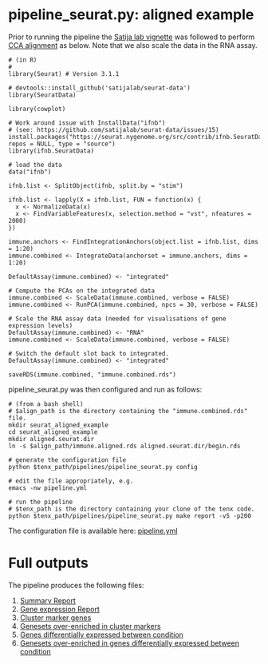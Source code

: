 # pipeline_seurat.py: aligned example

Prior to running the pipeline the [Satija lab vignette](https://satijalab.org/seurat/v3.1/immune_alignment.html) was followed to perform [CCA alignment](https://doi.org/10.1038/nbt.4096) as below. Note that we also scale the data in the RNA assay.

```
# (in R)
# 
library(Seurat) # Version 3.1.1

# devtools::install_github('satijalab/seurat-data')
library(SeuratData)

library(cowplot)

# Work around issue with InstallData("ifnb") 
# (see: https://github.com/satijalab/seurat-data/issues/15)
install.packages("https://seurat.nygenome.org/src/contrib/ifnb.SeuratData_3.0.0.tar.gz", repos = NULL, type = "source")
library(ifnb.SeuratData)

# load the data
data("ifnb")

ifnb.list <- SplitObject(ifnb, split.by = "stim")

ifnb.list <- lapply(X = ifnb.list, FUN = function(x) {
  x <- NormalizeData(x)
  x <- FindVariableFeatures(x, selection.method = "vst", nfeatures = 2000)
})

immune.anchors <- FindIntegrationAnchors(object.list = ifnb.list, dims = 1:20)
immune.combined <- IntegrateData(anchorset = immune.anchors, dims = 1:20)

DefaultAssay(immune.combined) <- "integrated"

# Compute the PCAs on the integrated data
immune.combined <- ScaleData(immune.combined, verbose = FALSE)
immune.combined <- RunPCA(immune.combined, npcs = 30, verbose = FALSE)

# Scale the RNA assay data (needed for visualisations of gene expression levels)
DefaultAssay(immune.combined) <- "RNA"
immune.combined <- ScaleData(immune.combined, verbose = FALSE)

# Switch the default slot back to integrated.
DefaultAssay(immune.combined) <- "integrated"

saveRDS(immune.combined, "immune.combined.rds")
```

pipeline_seurat.py was then configured and run as follows:

```
# (from a bash shell)
# $align_path is the directory containing the "immune.combined.rds" file.
mkdir seurat_aligned_example
cd seurat_aligned_example
mkdir aligned.seurat.dir
ln -s $align_path/immune.aligned.rds aligned.seurat.dir/begin.rds

# generate the configuration file
python $tenx_path/pipelines/pipeline_seurat.py config

# edit the file appropriately, e.g.
emacs -nw pipeline.yml

# run the pipeline
# $tenx_path is the directory containing your clone of the tenx code.
python $tenx_path/pipelines/pipeline_seurat.py make report -v5 -p200
```

The configuration file is available here: [pipeline.yml](https://dl.dropbox.com/s/njp7bpzzep3ddsu/pipeline.yml)


# Full outputs

The pipeline produces the following files:

1. [Summary Report](https://dl.dropbox.com/s/84x0m9sjdsah8b3/summaryReport.pdf)
2. [Gene expression Report](https://dl.dropbox.com/s/ekt7pwahfqgikam/geneExpressionReport.pdf)
3. [Cluster marker genes](https://dl.dropbox.com/s/y5pr91f89aq8c03/markers.summary.table.xlsx)
4. [Genesets over-enriched in cluster markers](https://dl.dropbox.com/s/uht5x44cmknqjhc/cluster.genesets.xlsx)
5. [Genes differentially expressed between condition](https://dl.dropbox.com/s/n9kwq2ywujzi2dy/markers.between.stim.summary.table.xlsx)
6. [Genesets over-enriched in genes differentially expressed between condition](https://dl.dropbox.com/s/nmqijj6nqbmboz7/condition.genesets.xlsx)
